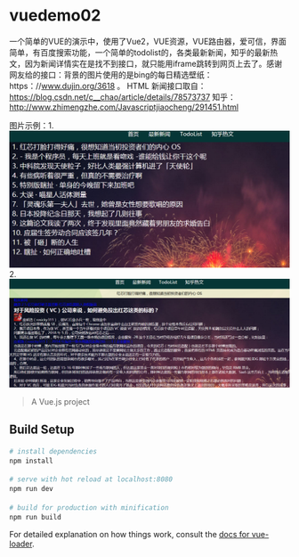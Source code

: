 # vuedemo02
一个简单的VUE的演示中，使用了Vue2，VUE资源，VUE路由器，爱可信，界面简单，有百度搜索功能，一个简单的todolist的，各类最新新闻，知乎的最新热文，因为新闻详情实在是找不到接口，就只能用iframe跳转到网页上去了。感谢网友给的接口：背景的图片使用的是bing的每日精选壁纸：https：//www.dujin.org/3618 。 HTML 新闻接口取自：https://blog.csdn.net/c__chao/article/details/78573737 知乎：http://www.zhimengzhe.com/Javascriptjiaocheng/291451.html

图片示例：1.![image](https://github.com/klayirving/vue/blob/master/11.png)
2.![image2](https://github.com/klayirving/vue/blob/master/22.png)
> A Vue.js project

## Build Setup

``` bash
# install dependencies
npm install

# serve with hot reload at localhost:8080
npm run dev

# build for production with minification
npm run build
```

For detailed explanation on how things work, consult the [docs for vue-loader](http://vuejs.github.io/vue-loader).
